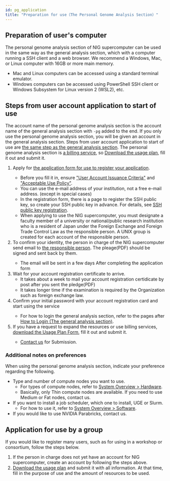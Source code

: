 ```yaml
---
id: pg_application
title: "Preparation for use（The Personal Genome Analysis Section）"
---
```


## Preparation of user's computer

The personal genome analysis section of NIG supercomputer can be used in the same way as the general analysis section, which with a computer running a SSH client and a web browser. We recommend a Windows, Mac, or Linux computer with 16GB or more main memory.

- Mac and Linux computers can be accessed using a standard terminal emulator.
- Windows computers can be accessed using PowerShell SSH client or Windows Subsystem for Linux version 2 (WSL2), etc.

## Steps from user account application to start of use

The account name of the personal genome analysis section is the account name of the general analysis section with `-pg` added to the end.
If you only use the personal genome analysis section, you will be given an account in the general analysis section.
Steps from user account application to start of use are [the same step as the general analysis section](/general_analysis_division/ga_application/#steps-from-user-account-application-to-start-of-use).
The personal genome analysis section is [a billing service](../application/resource_extension.md), so [Download the usage plan](../application/resource_extension.md), fill it out and submit it.


<ol>
<li>Apply for <a href="https://sc-account.ddbj.nig.ac.jp/en/application/registration">the application form for use to register your application</a>.</li>
    <ul>
    <li>Before you fill it in, ensure <a href="https://sc.ddbj.nig.ac.jp/en/application/">"User Account Issuance Criteria"</a> and <a href="https://sc.ddbj.nig.ac.jp/en/application/use_policy">"Acceptable Use Policy"</a>.</li>
    <li>You can use the e-mail address of your institution, not a free e-mail address. (except in special cases)</li>
    <li>In the registration form, there is a page to register the SSH public key, so create your SSH public key in advance. For details, see <a href="https://sc.ddbj.nig.ac.jp/en/application/ssh_keys">SSH public key registration</a>.</li>
    <li>When applying to use the NIG supercomputer, you must designate a faculty member of a university or national/public research institution who is a resident of Japan under the Foreign Exchange and Foreign Trade Control Law as the responsible person. A UNIX group is created for each account of the responsible person.</li>
    </ul>
<li>To confirm your identity, the person in charge of the NIG supercomputer send email to <a href="https://sc.ddbj.nig.ac.jp/en/application/#the-responsible-person">the responsible person</a>. The pleage(PDF) should be signed and sent back by them.</li>
    <ul>
    <li>The email will be sent in a few days After completing the application form</li>
    </ul>
<li>Wait for your account registration certificate to arrive.
    <ul>
    <li>It takes about a week to mail your account registration certidicate by post after you sent the pledge(PDF)</li>
    <li>It takes longer time if the examination is required by the Organization such as foreign exchange law.</li>
    </ul>
</li>
<li>Confirm your initial password with your account registration card and start using the service</li>
    <ul>
    <li>For how to login the general analysis section, refer to the pages after <a href="https://sc.ddbj.nig.ac.jp/en/general_analysis_division/ga_login/">How to Login (The general analysis section)</a>.</li>
    </ul>
<li>If you have a request to expand the resources or use billing services, <a href="https://sc.ddbj.nig.ac.jp/en/application/resource_extension">download the Usage Plan Form</a>, fill it out and submit it.</li>
    <ul>
    <li><a href="https://sc.ddbj.nig.ac.jp/en/application/reference/">Contact us</a> for Submission.</li>
    </ul>
</ol>


### Additional notes on preferences

When using the personal genome analysis section, indicate your preference regarding the following.

- Type and number of compute nodes you want to use.
     - For types of compute nodes, refer to [System Overview > Hardware](./guides/hardware.md).
    - Basically, only Thin compute nodes are available. If you need to use Medium or Fat nodes, contact us.
- If you want to install a job scheduler, which one to install, UGE or Slurm.
    - For how to use it, refer to [System Overview > Software](./software/software.md).
- If you would like to use NVIDIA Parabricks, contact us.


## Application for use by a group

If you would like to register many users, such as for using in a workshop or consortium, follow the steps below.

1. If the person in charge does not yet have an account for NIG supercomputer, create an account by following the steps above.
2. [Download the usage plan](../application/resource_extension.md) and submit it with all information. At that time, fill in the purpose of use and the amount of resources to be used.
